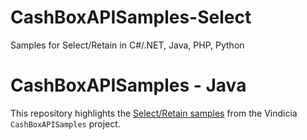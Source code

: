 # CashBoxAPISamples-Select
Samples for Select/Retain  in C#/.NET, Java, PHP, Python

# CashBoxAPISamples - Java

This repository highlights the [Select/Retain samples](https://github.com/Vindicia/CashBoxAPISamples/tree/master/Select) from the Vindicia `CashBoxAPISamples` project.
